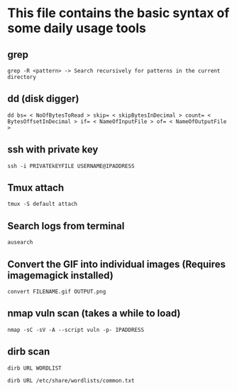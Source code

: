 # This file contains the basic syntax of some daily usage tools 

## grep
```
grep -R <pattern> -> Search recursively for patterns in the current directory
```

## dd (disk digger)
```
dd bs= < NoOfBytesToRead > skip= < skipBytesInDecimal > count= < BytesOffsetInDecimal > if= < NameOfInputFile > of= < NameOfOutputFile >
```

## ssh with private key
```
ssh -i PRIVATEkEYFILE USERNAME@IPADDRESS
```

## Tmux attach
```
tmux -S default attach
```

## Search logs from terminal
```
ausearch
```

## Convert the GIF into individual images (Requires imagemagick installed)
```
convert FILENAME.gif OUTPUT.png
```

## nmap vuln scan (takes a while to load)
```
nmap -sC -sV -A --script vuln -p- IPADDRESS
```

## dirb scan
```
dirb URL WORDLIST
```
```
dirb URL /etc/share/wordlists/common.txt
```
